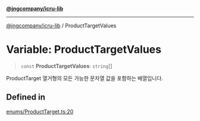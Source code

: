 [**@jngcompany/icru-lib**](../README.md)

***

[@jngcompany/icru-lib](../globals.md) / ProductTargetValues

# Variable: ProductTargetValues

> `const` **ProductTargetValues**: `string`[]

ProductTarget 열거형의 모든 가능한 문자열 값을 포함하는 배열입니다.

## Defined in

[enums/ProductTarget.ts:20](https://github.com/jngcompany/icru-lib/blob/761e262af29fb19aea42bf1fcdb824ee624d8160/src/enums/ProductTarget.ts#L20)
